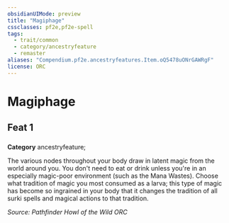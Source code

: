 ```yaml
---
obsidianUIMode: preview
title: "Magiphage"
cssclasses: pf2e,pf2e-spell
tags:
  - trait/common
  - category/ancestryfeature
  - remaster
aliases: "Compendium.pf2e.ancestryfeatures.Item.oQ5478uONrGAWRgF"
license: ORC
---
```

# Magiphage
## Feat 1
### 

**Category** ancestryfeature; 




The various nodes throughout your body draw in latent magic from the world around you. You don't need to eat or drink unless you're in an especially magic-poor environment (such as the Mana Wastes). Choose what tradition of magic you most consumed as a larva; this type of magic has become so ingrained in your body that it changes the tradition of all surki spells and magical actions to that tradition.

*Source: Pathfinder Howl of the Wild*
*ORC*